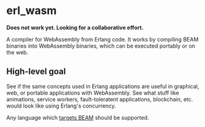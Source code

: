 
# erl_wasm

**Does not work yet. Looking for a collaborative effort.**

A compiler for WebAssembly from Erlang code.  It works by compiling BEAM binaries into WebAssembly binaries, which can be executed portably or on the web.

## High-level goal

See if the same concepts used in Erlang applications are useful in graphical, web, or portable applications with WebAssembly.  See what stuff like animations, service workers, fault-toleratent applications, blockchain, etc. would look like using Erlang's concurrency.

Any language which [targets BEAM](https://github.com/llaisdy/beam_languages) should be supported.
